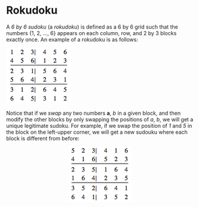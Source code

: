 # Rokudoku

A *6 by 6 sudoku* (a *rokudoku*) is defined as a 6 by 6 grid such that the numbers {1, 2, ..., 6} appears on each column, row, and 2 by 3 blocks exactly once. An example of a rokudoku is as follows:

<img src = doc/rokudoku2.png> 
</center>

Notice that if we *swap* any two numbers **a**, *b* in a given block, and then modify the other blocks by only swapping the positions of *a*, *b*, we will get a unique legitimate sudoku. For example, if we swap the position of *1* and *5* in the block on the left-upper corner, we will get a new sudouku where each block is different from before:

<center>
<img src = doc/rokudoku1.png> 
</center>
      

